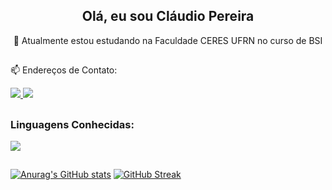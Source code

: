 <h2 align="center"> 
  Olá, eu sou Cláudio Pereira 
</h2>

  <p align="center"> 🌱 Atualmente estou estudando na Faculdade CERES UFRN no curso de BSI </p>

##

  📫 Endereços de Contato:
  
  <a href="mailto:claudioaraujo0109@gmail.com">
    <img src="https://img.shields.io/badge/Gmail-D14836?style=for-the-badge&logo=gmail&logoColor=white">
  </a>
  <a href="https://www.instagram.com/claudio_mtr" target="_blank"><img src="https://img.shields.io/badge/-Instagram-%23E4405F?style=for-the-badge&logo=instagram&logoColor=white">
  </a>
  

##

  <h3> Linguagens Conhecidas: </h3>
    
 <p>
   <a href="https://skillicons.dev">
      <img src="https://skillicons.dev/icons?i=python,c" />
    </a>
 </p>

##

[![Anurag's GitHub stats](https://github-readme-stats.vercel.app/api?username=Claudio-Arauj&show_icons=true&theme=dark)](https://github.com/anuraghazra/github-readme-stats)
[![GitHub Streak](https://streak-stats.demolab.com?user=Claudio-Arauj&theme=dark&mode=weekly)](https://git.io/streak-stats)

